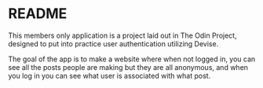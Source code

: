 # README

This members only application is a project laid out in The Odin Project, designed to put into practice user authentication utilizing Devise.

The goal of the app is to make a website where when not logged in, you can see all the posts people are making but they are all anonymous, and when you log in you can see what user is associated with what post.
